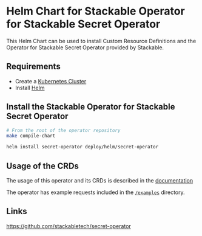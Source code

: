 # Helm Chart for Stackable Operator for Stackable Secret Operator

This Helm Chart can be used to install Custom Resource Definitions and the Operator for Stackable Secret Operator provided by Stackable.

## Requirements

- Create a [Kubernetes Cluster](../Readme.md)
- Install [Helm](https://helm.sh/docs/intro/install/)

## Install the Stackable Operator for Stackable Secret Operator

```bash
# From the root of the operator repository
make compile-chart

helm install secret-operator deploy/helm/secret-operator
```

## Usage of the CRDs

The usage of this operator and its CRDs is described in the [documentation](https://docs.stackable.tech/secret-operator/index.html)

The operator has example requests included in the [`/examples`](https://github.com/stackabletech/secret-operator/tree/main/examples) directory.

## Links

https://github.com/stackabletech/secret-operator

